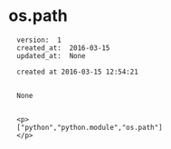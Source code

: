 
  # os.path

      version:  1
      created_at:  2016-03-15
      updated_at:  None

      created at 2016-03-15 12:54:21 


      None


      <p>
      ["python","python.module","os.path"]
      </p>

  